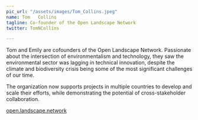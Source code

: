 ```yaml
---
pic_url: "/assets/images/Tom_Collins.jpeg"
name: Tom	Collins
tagline: Co-founder of the Open Landscape Network
twitter: TomNCollins

---
```

Tom and Emily are cofounders of the Open Landscape Network. Passionate about the intersection of environmentalism and technology, they saw the environmental sector was lagging in technical innovation, despite the climate and biodiversity crisis being some of the most significant challenges of our time.

The organization now supports projects in multiple countries to develop and scale their efforts, while demonstrating the potential of cross-stakeholder collaboration.

[open.landscape.network](https://open.landscape.network)

